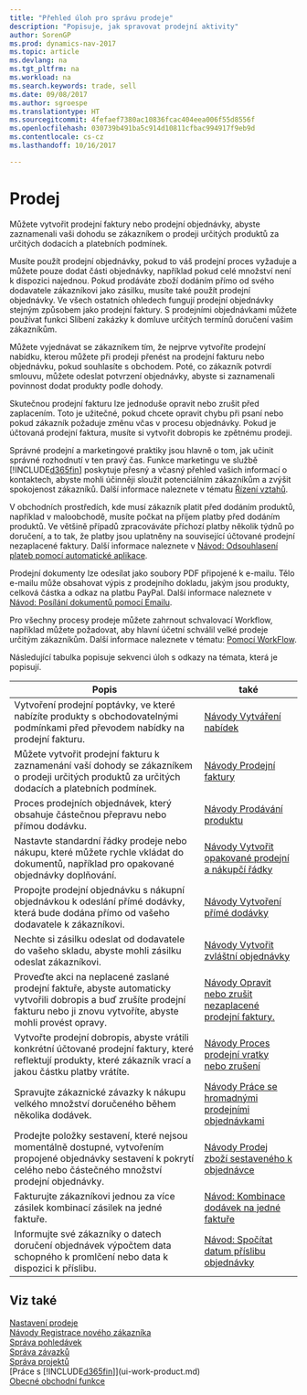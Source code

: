 ```yaml
---
title: "Přehled úloh pro správu prodeje"
description: "Popisuje, jak spravovat prodejní aktivity"
author: SorenGP
ms.prod: dynamics-nav-2017
ms.topic: article
ms.devlang: na
ms.tgt_pltfrm: na
ms.workload: na
ms.search.keywords: trade, sell
ms.date: 09/08/2017
ms.author: sgroespe
ms.translationtype: HT
ms.sourcegitcommit: 4fefaef7380ac10836fcac404eea006f55d8556f
ms.openlocfilehash: 030739b491ba5c914d10811cfbac994917f9eb9d
ms.contentlocale: cs-cz
ms.lasthandoff: 10/16/2017

---
```

# <a name="sales"></a>Prodej
Můžete vytvořit prodejní faktury nebo prodejní objednávky, abyste zaznamenali vaši dohodu se zákazníkem o prodeji určitých produktů za určitých dodacích a platebních podmínek.

Musíte použít prodejní objednávky, pokud to váš prodejní proces vyžaduje a můžete pouze dodat části objednávky, například pokud celé množství není k dispozici najednou. Pokud prodáváte zboží dodáním přímo od svého dodavatele zákazníkovi jako zásilku, musíte také použít prodejní objednávky. Ve všech ostatních ohledech fungují prodejní objednávky stejným způsobem jako prodejní faktury. S prodejními objednávkami můžete používat funkci Slíbení zakázky k domluve určitých termínů doručení vašim zákazníkům.  

Můžete vyjednávat se zákazníkem tím, že nejprve vytvoříte prodejní nabídku, kterou můžete při prodeji přenést na prodejní fakturu nebo objednávku, pokud souhlasíte s obchodem. Poté, co zákazník potvrdí smlouvu, můžete odeslat potvrzení objednávky, abyste si zaznamenali povinnost dodat produkty podle dohody.

Skutečnou prodejní fakturu lze jednoduše opravit nebo zrušit před zaplacením. Toto je užitečné, pokud chcete opravit chybu při psaní nebo pokud zákazník požaduje změnu včas v procesu objednávky. Pokud je účtovaná prodejní faktura, musíte si vytvořit dobropis ke zpětnému prodeji.

Správné prodejní a marketingové praktiky jsou hlavně o tom, jak učinit správné rozhodnutí v ten pravý čas. Funkce marketingu ve službě [!INCLUDE[d365fin](includes/d365fin_md.md)] poskytuje přesný a včasný přehled vašich informací o kontaktech, abyste mohli účinněji sloužit potenciálním zákazníkům a zvýšit spokojenost zákazníků. Další informace naleznete v tématu [Řízení vztahů](marketing-relationship-management.md).

V obchodních prostředích, kde musí zákazník platit před dodáním produktů, například v maloobchodě, musíte počkat na příjem platby před dodáním produktů. Ve většině případů zpracováváte příchozí platby několik týdnů po doručení, a to tak, že platby jsou uplatněny na související účtované prodejní nezaplacené faktury. Další informace naleznete v [Návod: Odsouhlasení plateb pomocí automatické aplikace](receivables-how-reconcile-payments-auto-application.md).

Prodejní dokumenty lze odesílat jako soubory PDF připojené k e-mailu. Tělo e-mailu může obsahovat výpis z prodejního dokladu, jakým jsou produkty, celková částka a odkaz na platbu PayPal. Další informace naleznete v [Návod: Posílání dokumentů pomocí Emailu](ui-how-send-documents-email.md).

Pro všechny procesy prodeje můžete zahrnout schvalovací Workflow, například můžete požadovat, aby hlavní účetní schválil velké prodeje určitým zákazníkům. Další informace naleznete v tématu: [Pomocí WorkFlow](across-use-workflows.md).

Následující tabulka popisuje sekvenci úloh s odkazy na témata, která je popisují.

| Popis | také |
| --- | --- |
| Vytvoření prodejní poptávky, ve které nabízíte produkty s obchodovatelnými podmínkami před převodem nabídky na prodejní fakturu. |[Návody Vytváření nabídek](sales-how-make-offers.md) |
| Můžete vytvořit prodejní fakturu k zaznamenání vaší dohody se zákazníkem o prodeji určitých produktů za určitých dodacích a platebních podmínek. |[Návody Prodejní faktury](sales-how-invoice-sales.md) |
| Proces prodejních objednávek, který obsahuje částečnou přepravu nebo přímou dodávku. |[Návody Prodávání produktu](sales-how-sell-products.md) |
|Nastavte standardní řádky prodeje nebo nákupu, které můžete rychle vkládat do dokumentů, například pro opakované objednávky doplňování.|[Návody Vytvořit opakované prodejní a nákupčí řádky](sales-how-work-standard-lines.md)|  
| Propojte prodejní objednávku s nákupní objednávkou k odeslání přímé dodávky, která bude dodána přímo od vašeho dodavatele k zákazníkovi. |[Návody Vytvoření přímé dodávky](sales-how-drop-shipment.md) |
|Nechte si zásilku odeslat od dodavatele do vašeho skladu, abyste mohli zásilku odeslat zákazníkovi.|[Návody Vytvořit zvláštní objednávky](sales-how-to-create-special-orders.md)|
| Proveďte akci na neplacené zaslané prodejní faktuře, abyste automaticky vytvořili dobropis a buď zrušíte prodejní fakturu nebo ji znovu vytvoříte, abyste mohli provést opravy. |[Návody Opravit nebo zrušit nezaplacené prodejní faktury.](sales-how-correct-cancel-sales-invoice.md) |
| Vytvořte prodejní dobropis, abyste vrátili konkrétní účtované prodejní faktury, které reflektují produkty, které zákazník vrací a jakou částku platby vrátíte. |[Návody Proces prodejní vratky nebo zrušení](sales-how-process-sales-returns-cancellations.md) |
|Spravujte zákaznické závazky k nákupu velkého množství doručeného během několika dodávek.|[Návody Práce se hromadnými prodejními objednávkami](sales-how-to-create-blanket-sales-orders.md)|
|Prodejte položky sestavení, které nejsou momentálně dostupné, vytvořením propojené objednávky sestavení k pokrytí celého nebo částečného množství prodejní objednávky.|[Návody Prodej zboží sestaveného k objednávce](assembly-how-to-sell-items-assembled-to-order.md)|
|Fakturujte zákazníkovi jednou za více zásilek kombinací zásilek na jedné faktuře.|[Návod: Kombinace dodávek na jedné faktuře](sales-how-to-combine-shipments-on-a-single-invoice.md)|
|Informujte své zákazníky o datech doručení objednávek výpočtem data schopného k promlčení nebo data k dispozici k příslibu.|[Návod: Spočítat datum příslibu objednávky](sales-how-to-calculate-order-promising-dates.md)|

## <a name="see-also"></a>Viz také
[Nastavení prodeje](sales-setup-sales.md)  
[Návody Registrace nového zákazníka](sales-how-register-new-customers.md)  
[Správa pohledávek](receivables-manage-receivables.md)  
[Správa závazků](payables-manage-payables.md)  
[Správa projektů](projects-manage-projects.md)    
[Práce s [!INCLUDE[d365fin](includes/d365fin_md.md)]](ui-work-product.md)  
[Obecné obchodní funkce](ui-across-business-areas.md)

## 

